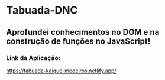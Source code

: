 # Tabuada-DNC <br>

## Aprofundei conhecimentos no DOM e na construção de funções no JavaScript! <br>


### Link da Aplicação: <br>
https://tabuada-kaique-medeiros.netlify.app/
